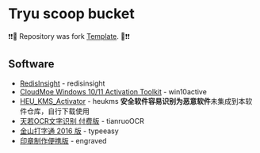 # Tryu scoop bucket

❗❗🎉 Repository was fork [Template](https://github.com/Ash258/GenericBucket/edit/master/README.md).  🎉❗❗

## Software

* [RedisInsight](https://redis.com/redis-enterprise/redis-insight/) - redisinsight
* [CloudMoe Windows 10/11 Activation Toolkit](https://cmwtat.cloudmoe.com) - win10active
* [HEU_KMS_Activator](https://github.com/zbezj/HEU_KMS_Activator) - heukms **安全软件容易识别为恶意软件**未集成到本软件仓库，自行下载使用
* [天若OCR文字识别 付费版](https://ocr.tianruo.net/) - tianruoOCR
* [金山打字通 2016 版](https://www.51dzt.com/rubik/?_position=51dzt) - typeeasy
* [印章制作便携版](https://www.kzwr.com/kzwrfs?fid=b91b9b92c550kdv8oe.7z) - engraved

